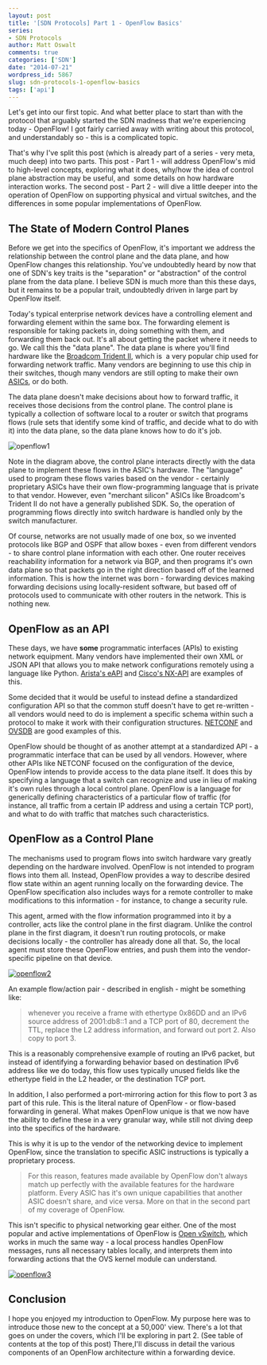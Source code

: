 ```yaml
---
layout: post
title: '[SDN Protocols] Part 1 - OpenFlow Basics'
series:
- SDN Protocols
author: Matt Oswalt
comments: true
categories: ['SDN']
date: "2014-07-21"
wordpress_id: 5867
slug: sdn-protocols-1-openflow-basics
tags: ['api']
---
```



Let's get into our first topic. And what better place to start than with the protocol that arguably started the SDN madness that we're experiencing today - OpenFlow! I got fairly carried away with writing about this protocol, and understandably so - this is a complicated topic.

That's why I've split this post (which is already part of a series - very meta, much deep) into two parts. This post - Part 1 - will address OpenFlow's mid to high-level concepts, exploring what it does, why/how the idea of control plane abstraction may be useful, and  some details on how hardware interaction works. The second post - Part 2 - will dive a little deeper into the operation of OpenFlow on supporting physical and virtual switches, and the differences in some popular implementations of OpenFlow.

## The State of Modern Control Planes

Before we get into the specifics of OpenFlow, it's important we address the relationship between the control plane and the data plane, and how OpenFlow changes this relationship. You've undoubtedly heard by now that one of SDN's key traits is the "separation" or "abstraction" of the control plane from the data plane. I believe SDN is much more than this these days, but it remains to be a popular trait, undoubtedly driven in large part by OpenFlow itself.

Today's typical enterprise network devices have a controlling element and forwarding element within the same box. The forwarding element is responsible for taking packets in, doing something with them, and forwarding them back out. It's all about getting the packet where it needs to go. We call this the "data plane". The data plane is where you'll find hardware like the [Broadcom Trident II](http://www.broadcom.com/products/Switching/Data-Center/BCM56850-Series), which is  a very popular chip used for forwarding network traffic. Many vendors are beginning to use this chip in their switches, though many vendors are still opting to make their own [ASICs](http://en.wikipedia.org/wiki/Application-specific_integrated_circuit), or do both.

The data plane doesn't make decisions about how to forward traffic, it receives those decisions from the control plane. The control plane is typically a collection of software local to a router or switch that programs flows (rule sets that identify some kind of traffic, and decide what to do with it) into the data plane, so the data plane knows how to do it's job.

![openflow1](/assets/2014/07/openflow1.png)

Note in the diagram above, the control plane interacts directly with the data plane to implement these flows in the ASIC's hardware. The "language" used to program these flows varies based on the vendor - certainly proprietary ASICs have their own flow-programming language that is private to that vendor. However, even "merchant silicon" ASICs like Broadcom's Trident II do not have a generally published SDK. So, the operation of programming flows directly into switch hardware is handled only by the switch manufacturer.

Of course, networks are not usually made of one box, so we invented protocols like BGP and OSPF that allow boxes - even from different vendors - to share control plane information with each other. One router receives reachability information for a network via BGP, and then programs it's own data plane so that packets go in the right direction based off of the learned information. This is how the internet was born - forwarding devices making forwarding decisions using locally-resident software, but based off of protocols used to communicate with other routers in the network. This is nothing new.

## OpenFlow as an API

These days, we have **some** programmatic interfaces (APIs) to existing network equipment. Many vendors have implemented their own XML or JSON API that allows you to make network configurations remotely using a language like Python. [Arista's eAPI](http://ipyandy.net/2014/03/arista-eos-api-eapi-using-python/) and [Cisco's NX-API](https://keepingitclassless.net/2014/02/cisco-aci-nexus-9000-nxapi/) are examples of this.

Some decided that it would be useful to instead define a standardized configuration API so that the common stuff doesn't have to get re-written - all vendors would need to do is implement a specific schema within such a protocol to make it work with their configuration structures. [NETCONF](http://tools.ietf.org/html/rfc6241) and [OVSDB](https://keepingitclassless.net/2014/08/sdn-protocols-3-ovsdb/) are good examples of this.

OpenFlow should be thought of as another attempt at a standardized API - a programmatic interface that can be used by all vendors. However, where other APIs like NETCONF focused on the configuration of the device, OpenFlow intends to provide access to the data plane itself. It does this by specifying a language that a switch can recognize and use in lieu of making it's own rules through a local control plane. OpenFlow is a language for generically defining characteristics of a particular flow of traffic (for instance, all traffic from a certain IP address and using a certain TCP port), and what to do with traffic that matches such characteristics.

## OpenFlow as a Control Plane

The mechanisms used to program flows into switch hardware vary greatly depending on the hardware involved. OpenFlow is not intended to program flows into them all. Instead, OpenFlow provides a way to describe desired flow state within an agent running locally on the forwarding device. The OpenFlow specification also includes ways for a remote controller to make modifications to this information - for instance, to change a security rule.

This agent, armed with the flow information programmed into it by a controller, acts like the control plane in the first diagram. Unlike the control plane in the first diagram, it doesn't run routing protocols, or make decisions locally - the controller has already done all that. So, the local agent must store these OpenFlow entries, and push them into the vendor-specific pipeline on that device.

[![openflow2](/assets/2014/07/openflow2.png)](/assets/2014/07/openflow2.png)

An example flow/action pair - described in english - might be something like:

> whenever you receive a frame with ethertype 0x86DD and an IPv6 source address of 2001:db8::1 and a TCP port of 80, decrement the TTL, replace the L2 address information, and forward out port 2. Also copy to port 3.

This is a reasonably comprehensive example of routing an IPv6 packet, but instead of identifying a forwarding behavior based on destination IPv6 address like we do today, this flow uses typically unused fields like the ethertype field in the L2 header, or the destination TCP port.

In addition, I also performed a port-mirroring action for this flow to port 3 as part of this rule. This is the literal nature of OpenFlow - or flow-based forwarding in general. What makes OpenFlow unique is that we now have the ability to define these in a very granular way, while still not diving deep into the specifics of the hardware.

This is why it is up to the vendor of the networking device to implement OpenFlow, since the translation to specific ASIC instructions is typically a proprietary process.

> For this reason, features made available by OpenFlow don't always match up perfectly with the available features for the hardware platform. Every ASIC has it's own unique capabilities that another ASIC doesn't share, and vice versa. More on that in the second part of my coverage of OpenFlow.

This isn't specific to physical networking gear either. One of the most popular and active implementations of OpenFlow is [Open vSwitch](https://keepingitclassless.net/2013/10/introduction-to-open-vswitch/), which works in much the same way - a local process handles OpenFlow messages, runs all necessary tables locally, and interprets them into forwarding actions that the OVS kernel module can understand.

[![openflow3](/assets/2014/07/openflow3.png)](/assets/2014/07/openflow3.png)

## Conclusion

I hope you enjoyed my introduction to OpenFlow. My purpose here was to introduce those new to the concept at a 50,000' view. There's a lot that goes on under the covers, which I'll be exploring in part 2. (See table of contents at the top of this post) There,I'll discuss in detail the various components of an OpenFlow architecture within a forwarding device.